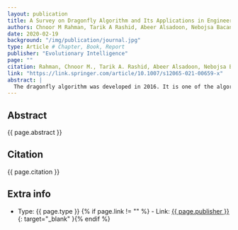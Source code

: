 ```yaml
---
layout: publication
title: A Survey on Dragonfly Algorithm and Its Applications in Engineering
authors: Chnoor M Rahman, Tarik A Rashid, Abeer Alsadoon, Nebojsa Bacanin, Polla Fattah
date: 2020-02-19
background: "/img/publication/journal.jpg"
type: Article # Chapter, Book, Report
publisher: "Evolutionary Intelligence"
page: ""
citation: Rahman, Chnoor M., Tarik A. Rashid, Abeer Alsadoon, Nebojsa Bacanin, Polla Fattah, and Seyedali Mirjalili. "A survey on dragonfly algorithm and its applications in engineering." Evolutionary Intelligence (2021); 1-21.
link: "https://link.springer.com/article/10.1007/s12065-021-00659-x"
abstract: |
  The dragonfly algorithm was developed in 2016. It is one of the algorithms used by researchers to optimize an extensive series of uses and applications in various areas. At times, it offers superior performance compared to the most well-known optimization techniques. However, this algorithm faces several difficulties when it is utilized to enhance complex optimization problems. This work addressed the robustness of the method to solve real-world optimization issues, and its deficiency to improve complex optimization problems. This review paper shows a comprehensive investigation of the dragonfly algorithm in the engineering area. First, an overview of the algorithm is discussed. Besides, we also examined the modifications of the algorithm. The merged forms of this algorithm with different techniques and the modifications that have been done to make the algorithm perform better are addressed. Additionally, a survey on applications in the engineering area that used the dragonfly algorithm is offered. The utilized engineering applications are the applications in the field of mechanical engineering problems, electrical engineering problems, optimal parameters, economic load dispatch, and loss reduction. The algorithm is tested and evaluated against particle swarm optimization algorithm and firefly algorithm. To evaluate the ability of the dragonfly algorithm and other participated algorithms a set of traditional benchmarks (TF1-TF23) were utilized. Moreover, to examine the ability of the algorithm to optimize large-scale optimization problems CEC-C2019 benchmarks were utilized. A comparison is made between the algorithm and other metaheuristic techniques to show its ability to enhance various problems. The outcomes of the algorithm from the works that utilized the dragonfly algorithm previously and the outcomes of the benchmark test functions proved that in comparison with participated algorithms (GWO, PSO, and GA), the dragonfly algorithm owns an excellent performance, especially for small to intermediate applications. Moreover, the congestion facts of the technique and some future works are presented. The authors conducted this research to help other researchers who want to study the algorithm and utilize it to optimize engineering problems.
---
```


## Abstract

{{ page.abstract }}

## Citation

{{ page.citation }}

## Extra info

- Type: {{ page.type }}
{% if page.link != "" %} - Link: [ {{ page.publisher }} ]({{page.link}}){: target="\_blank" }{% endif %}
